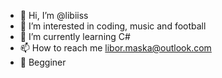 - 👋 Hi, I’m @libiiss
- 👀 I’m interested in coding, music and football
- 🌱 I’m currently learning C#  
- 📫 How to reach me libor.maska@outlook.com
- 🏫 Begginer
